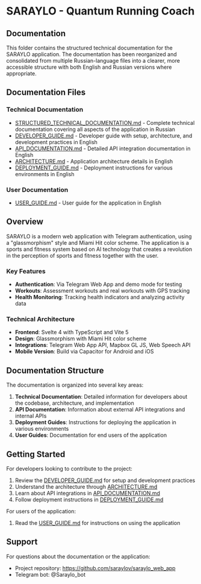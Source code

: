 # SARAYLO - Quantum Running Coach
## Documentation

This folder contains the structured technical documentation for the SARAYLO application. The documentation has been reorganized and consolidated from multiple Russian-language files into a clearer, more accessible structure with both English and Russian versions where appropriate.

## Documentation Files

### Technical Documentation
- [STRUCTURED_TECHNICAL_DOCUMENTATION.md](STRUCTURED_TECHNICAL_DOCUMENTATION.md) - Complete technical documentation covering all aspects of the application in Russian
- [DEVELOPER_GUIDE.md](DEVELOPER_GUIDE.md) - Developer guide with setup, architecture, and development practices in English
- [API_DOCUMENTATION.md](API_DOCUMENTATION.md) - Detailed API integration documentation in English
- [ARCHITECTURE.md](ARCHITECTURE.md) - Application architecture details in English
- [DEPLOYMENT_GUIDE.md](DEPLOYMENT_GUIDE.md) - Deployment instructions for various environments in English

### User Documentation
- [USER_GUIDE.md](USER_GUIDE.md) - User guide for the application in English

## Overview

SARAYLO is a modern web application with Telegram authentication, using a "glassmorphism" style and Miami Hit color scheme. The application is a sports and fitness system based on AI technology that creates a revolution in the perception of sports and fitness together with the user.

### Key Features
- **Authentication**: Via Telegram Web App and demo mode for testing
- **Workouts**: Assessment workouts and real workouts with GPS tracking
- **Health Monitoring**: Tracking health indicators and analyzing activity data

### Technical Architecture
- **Frontend**: Svelte 4 with TypeScript and Vite 5
- **Design**: Glassmorphism with Miami Hit color scheme
- **Integrations**: Telegram Web App API, Mapbox GL JS, Web Speech API
- **Mobile Version**: Build via Capacitor for Android and iOS

## Documentation Structure

The documentation is organized into several key areas:

1. **Technical Documentation**: Detailed information for developers about the codebase, architecture, and implementation
2. **API Documentation**: Information about external API integrations and internal APIs
3. **Deployment Guides**: Instructions for deploying the application in various environments
4. **User Guides**: Documentation for end users of the application

## Getting Started

For developers looking to contribute to the project:
1. Review the [DEVELOPER_GUIDE.md](DEVELOPER_GUIDE.md) for setup and development practices
2. Understand the architecture through [ARCHITECTURE.md](ARCHITECTURE.md)
3. Learn about API integrations in [API_DOCUMENTATION.md](API_DOCUMENTATION.md)
4. Follow deployment instructions in [DEPLOYMENT_GUIDE.md](DEPLOYMENT_GUIDE.md)

For users of the application:
1. Read the [USER_GUIDE.md](USER_GUIDE.md) for instructions on using the application

## Support

For questions about the documentation or the application:
- Project repository: https://github.com/saraylov/saraylo_web_app
- Telegram bot: @Saraylo_bot